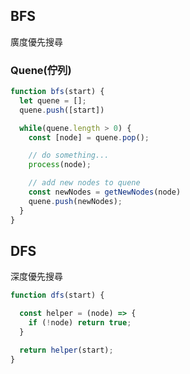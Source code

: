 BFS
---
廣度優先搜尋

### Quene(佇列)

```js
function bfs(start) {
  let quene = [];
  quene.push([start])

  while(quene.length > 0) {
    const [node] = quene.pop();

    // do something...
    process(node);

    // add new nodes to quene
    const newNodes = getNewNodes(node)
    quene.push(newNodes);
  }
}
```


DFS
---
深度優先搜尋


```js
function dfs(start) {

  const helper = (node) => {
    if (!node) return true;
  }

  return helper(start);
}
```